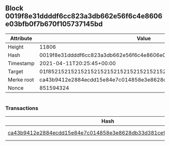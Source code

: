 ## Block 0019f8e31ddddf6cc823a3db662e56f6c4e8606e03bfb0f7b670f105737145bd

Attribute | Value
--- | ---
Height | 11806
Hash | 0019f8e31ddddf6cc823a3db662e56f6c4e8606e03bfb0f7b670f105737145bd
Timestamp | 2021-04-11T20:25:45+00:00
Target | 01f8521521521521521521521521521521521521521521521521521521521521
Merke root | ca43b9412e2884ecdd15e84e7c014858e3e8628db33d381ce92ccfd136b5cdf5
Nonce | 851594324

```

```

### Transactions

Hash | Amount
--- | ---
[ca43b9412e2884ecdd15e84e7c014858e3e8628db33d381ce92ccfd136b5cdf5](ca43b9412e2884ecdd15e84e7c014858e3e8628db33d381ce92ccfd136b5cdf5.md) | 10.00000000 SKEPTI 
